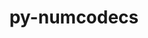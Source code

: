 ---
title: "py-numcodecs"
layout: cache
categories: [package, develop]
meta: {"versions": ["0.11.0", "0.7.3"], "compilers": ["cce@=15.0.1", "gcc@=11.1.0", "gcc@=11.4.0", "oneapi@=2023.2.0", "oneapi@=2023.2.1"], "oss": ["rhel8", "ubuntu20.04"], "platforms": ["linux"], "targets": ["x86_64_v3", "zen4"], "stacks": ["e4s", "e4s-cray-rhel", "e4s-oneapi", "root"], "num_specs": 56, "num_specs_by_stack": {"e4s-cray-rhel": 18, "root": 56, "e4s": 21, "e4s-oneapi": 17}}
spec_details: [{"hash": "ggdyijd7khcbhqjzq2axau2crl53qfze", "compiler": "cce@=15.0.1", "versions": ["0.11.0"], "os": "rhel8", "platform": "linux", "target": "zen4", "variants": ["build_system=python_pip", "~msgpack"], "stacks": ["e4s-cray-rhel", "root"], "size": "-", "tarball": "https://binaries.spack.io/develop/build_cache/linux-rhel8-zen4/cce-15.0.1/py-numcodecs-0.11.0/linux-rhel8-zen4-cce-15.0.1-py-numcodecs-0.11.0-ggdyijd7khcbhqjzq2axau2crl53qfze.spack"}, {"hash": "drr3idsaxwfcv22u6nhihscmbq6a6bur", "compiler": "cce@=15.0.1", "versions": ["0.11.0"], "os": "rhel8", "platform": "linux", "target": "zen4", "variants": ["build_system=python_pip", "~msgpack"], "stacks": ["e4s-cray-rhel", "root"], "size": "-", "tarball": "https://binaries.spack.io/develop/build_cache/linux-rhel8-zen4/cce-15.0.1/py-numcodecs-0.11.0/linux-rhel8-zen4-cce-15.0.1-py-numcodecs-0.11.0-drr3idsaxwfcv22u6nhihscmbq6a6bur.spack"}, {"hash": "7ebagxkemhk6c6d3ps7s6fwfvqhko7mc", "compiler": "cce@=15.0.1", "versions": ["0.11.0"], "os": "rhel8", "platform": "linux", "target": "zen4", "variants": ["build_system=python_pip", "~msgpack"], "stacks": ["e4s-cray-rhel", "root"], "size": "-", "tarball": "https://binaries.spack.io/develop/build_cache/linux-rhel8-zen4/cce-15.0.1/py-numcodecs-0.11.0/linux-rhel8-zen4-cce-15.0.1-py-numcodecs-0.11.0-7ebagxkemhk6c6d3ps7s6fwfvqhko7mc.spack"}, {"hash": "ijmhauzmeku4bs6s4bg25tcg76ytwfpd", "compiler": "cce@=15.0.1", "versions": ["0.11.0"], "os": "rhel8", "platform": "linux", "target": "zen4", "variants": ["build_system=python_pip", "~msgpack"], "stacks": ["e4s-cray-rhel", "root"], "size": "-", "tarball": "https://binaries.spack.io/develop/build_cache/linux-rhel8-zen4/cce-15.0.1/py-numcodecs-0.11.0/linux-rhel8-zen4-cce-15.0.1-py-numcodecs-0.11.0-ijmhauzmeku4bs6s4bg25tcg76ytwfpd.spack"}, {"hash": "bwc23toflw46osxjwbflvbiuqndfclta", "compiler": "cce@=15.0.1", "versions": ["0.11.0"], "os": "rhel8", "platform": "linux", "target": "zen4", "variants": ["build_system=python_pip", "~msgpack"], "stacks": ["e4s-cray-rhel", "root"], "size": "-", "tarball": "https://binaries.spack.io/develop/build_cache/linux-rhel8-zen4/cce-15.0.1/py-numcodecs-0.11.0/linux-rhel8-zen4-cce-15.0.1-py-numcodecs-0.11.0-bwc23toflw46osxjwbflvbiuqndfclta.spack"}, {"hash": "fyayd2wqdpdhdso53nsnhu7sshtufx24", "compiler": "cce@=15.0.1", "versions": ["0.11.0"], "os": "rhel8", "platform": "linux", "target": "zen4", "variants": ["build_system=python_pip", "~msgpack"], "stacks": ["e4s-cray-rhel", "root"], "size": "-", "tarball": "https://binaries.spack.io/develop/build_cache/linux-rhel8-zen4/cce-15.0.1/py-numcodecs-0.11.0/linux-rhel8-zen4-cce-15.0.1-py-numcodecs-0.11.0-fyayd2wqdpdhdso53nsnhu7sshtufx24.spack"}, {"hash": "xwd4wtfwpcprsczj7qc57nvlfrrnoozf", "compiler": "cce@=15.0.1", "versions": ["0.11.0"], "os": "rhel8", "platform": "linux", "target": "zen4", "variants": ["build_system=python_pip", "~msgpack"], "stacks": ["e4s-cray-rhel", "root"], "size": "-", "tarball": "https://binaries.spack.io/develop/build_cache/linux-rhel8-zen4/cce-15.0.1/py-numcodecs-0.11.0/linux-rhel8-zen4-cce-15.0.1-py-numcodecs-0.11.0-xwd4wtfwpcprsczj7qc57nvlfrrnoozf.spack"}, {"hash": "zaer6pb3y3xmunbdhvwyeibu2ga2xfpe", "compiler": "cce@=15.0.1", "versions": ["0.11.0"], "os": "rhel8", "platform": "linux", "target": "zen4", "variants": ["build_system=python_pip", "~msgpack"], "stacks": ["e4s-cray-rhel", "root"], "size": "-", "tarball": "https://binaries.spack.io/develop/build_cache/linux-rhel8-zen4/cce-15.0.1/py-numcodecs-0.11.0/linux-rhel8-zen4-cce-15.0.1-py-numcodecs-0.11.0-zaer6pb3y3xmunbdhvwyeibu2ga2xfpe.spack"}, {"hash": "obtlyawkccsyeglz3kmw3u7obzgdaglt", "compiler": "cce@=15.0.1", "versions": ["0.11.0"], "os": "rhel8", "platform": "linux", "target": "zen4", "variants": ["build_system=python_pip", "~msgpack"], "stacks": ["e4s-cray-rhel", "root"], "size": "-", "tarball": "https://binaries.spack.io/develop/build_cache/linux-rhel8-zen4/cce-15.0.1/py-numcodecs-0.11.0/linux-rhel8-zen4-cce-15.0.1-py-numcodecs-0.11.0-obtlyawkccsyeglz3kmw3u7obzgdaglt.spack"}, {"hash": "7nmwsw4npxej2r26ajmi465rsxngome6", "compiler": "cce@=15.0.1", "versions": ["0.11.0"], "os": "rhel8", "platform": "linux", "target": "zen4", "variants": ["build_system=python_pip", "~msgpack"], "stacks": ["e4s-cray-rhel", "root"], "size": "-", "tarball": "https://binaries.spack.io/develop/build_cache/linux-rhel8-zen4/cce-15.0.1/py-numcodecs-0.11.0/linux-rhel8-zen4-cce-15.0.1-py-numcodecs-0.11.0-7nmwsw4npxej2r26ajmi465rsxngome6.spack"}, {"hash": "z2pi4kmuuaqdo2ijopff4hzoqxjpre3h", "compiler": "cce@=15.0.1", "versions": ["0.11.0"], "os": "rhel8", "platform": "linux", "target": "zen4", "variants": ["build_system=python_pip", "~msgpack"], "stacks": ["e4s-cray-rhel", "root"], "size": "-", "tarball": "https://binaries.spack.io/develop/build_cache/linux-rhel8-zen4/cce-15.0.1/py-numcodecs-0.11.0/linux-rhel8-zen4-cce-15.0.1-py-numcodecs-0.11.0-z2pi4kmuuaqdo2ijopff4hzoqxjpre3h.spack"}, {"hash": "p5uhqkypkmp5agjnvz5dly5vze24a6hb", "compiler": "cce@=15.0.1", "versions": ["0.11.0"], "os": "rhel8", "platform": "linux", "target": "zen4", "variants": ["build_system=python_pip", "~msgpack"], "stacks": ["e4s-cray-rhel", "root"], "size": "-", "tarball": "https://binaries.spack.io/develop/build_cache/linux-rhel8-zen4/cce-15.0.1/py-numcodecs-0.11.0/linux-rhel8-zen4-cce-15.0.1-py-numcodecs-0.11.0-p5uhqkypkmp5agjnvz5dly5vze24a6hb.spack"}, {"hash": "5juev76a5ejyuudrkkmdw3gk5gymts5c", "compiler": "cce@=15.0.1", "versions": ["0.11.0"], "os": "rhel8", "platform": "linux", "target": "zen4", "variants": ["build_system=python_pip", "~msgpack"], "stacks": ["e4s-cray-rhel", "root"], "size": "-", "tarball": "https://binaries.spack.io/develop/build_cache/linux-rhel8-zen4/cce-15.0.1/py-numcodecs-0.11.0/linux-rhel8-zen4-cce-15.0.1-py-numcodecs-0.11.0-5juev76a5ejyuudrkkmdw3gk5gymts5c.spack"}, {"hash": "jthg3vk6ztebr4naikfpe5pktaoaq6c3", "compiler": "cce@=15.0.1", "versions": ["0.11.0"], "os": "rhel8", "platform": "linux", "target": "zen4", "variants": ["build_system=python_pip", "~msgpack"], "stacks": ["e4s-cray-rhel", "root"], "size": "-", "tarball": "https://binaries.spack.io/develop/build_cache/linux-rhel8-zen4/cce-15.0.1/py-numcodecs-0.11.0/linux-rhel8-zen4-cce-15.0.1-py-numcodecs-0.11.0-jthg3vk6ztebr4naikfpe5pktaoaq6c3.spack"}, {"hash": "rhvgajhbdskkjoz7in2orv2vgck52526", "compiler": "cce@=15.0.1", "versions": ["0.11.0"], "os": "rhel8", "platform": "linux", "target": "zen4", "variants": ["build_system=python_pip", "~msgpack"], "stacks": ["e4s-cray-rhel", "root"], "size": "-", "tarball": "https://binaries.spack.io/develop/build_cache/linux-rhel8-zen4/cce-15.0.1/py-numcodecs-0.11.0/linux-rhel8-zen4-cce-15.0.1-py-numcodecs-0.11.0-rhvgajhbdskkjoz7in2orv2vgck52526.spack"}, {"hash": "ssbddp3wizndkpyvup43k3ur2kquhba2", "compiler": "cce@=15.0.1", "versions": ["0.11.0"], "os": "rhel8", "platform": "linux", "target": "zen4", "variants": ["build_system=python_pip", "~msgpack"], "stacks": ["e4s-cray-rhel", "root"], "size": "-", "tarball": "https://binaries.spack.io/develop/build_cache/linux-rhel8-zen4/cce-15.0.1/py-numcodecs-0.11.0/linux-rhel8-zen4-cce-15.0.1-py-numcodecs-0.11.0-ssbddp3wizndkpyvup43k3ur2kquhba2.spack"}, {"hash": "72276ueezkynw57ye2cdfwlvfuhyces2", "compiler": "cce@=15.0.1", "versions": ["0.11.0"], "os": "rhel8", "platform": "linux", "target": "zen4", "variants": ["build_system=python_pip", "~msgpack"], "stacks": ["e4s-cray-rhel", "root"], "size": "-", "tarball": "https://binaries.spack.io/develop/build_cache/linux-rhel8-zen4/cce-15.0.1/py-numcodecs-0.11.0/linux-rhel8-zen4-cce-15.0.1-py-numcodecs-0.11.0-72276ueezkynw57ye2cdfwlvfuhyces2.spack"}, {"hash": "pfqqhwgdbbsim5mlrr22ms75zfzhraxv", "compiler": "cce@=15.0.1", "versions": ["0.11.0"], "os": "rhel8", "platform": "linux", "target": "zen4", "variants": ["build_system=python_pip", "~msgpack"], "stacks": ["e4s-cray-rhel", "root"], "size": "-", "tarball": "https://binaries.spack.io/develop/build_cache/linux-rhel8-zen4/cce-15.0.1/py-numcodecs-0.11.0/linux-rhel8-zen4-cce-15.0.1-py-numcodecs-0.11.0-pfqqhwgdbbsim5mlrr22ms75zfzhraxv.spack"}, {"hash": "fq5elnzpcbddyn3n4paysydfrkody4vi", "compiler": "gcc@=11.1.0", "versions": ["0.7.3"], "os": "ubuntu20.04", "platform": "linux", "target": "x86_64_v3", "variants": ["build_system=python_pip", "~msgpack"], "stacks": ["e4s", "root"], "size": "-", "tarball": "https://binaries.spack.io/develop/build_cache/linux-ubuntu20.04-x86_64_v3/gcc-11.1.0/py-numcodecs-0.7.3/linux-ubuntu20.04-x86_64_v3-gcc-11.1.0-py-numcodecs-0.7.3-fq5elnzpcbddyn3n4paysydfrkody4vi.spack"}, {"hash": "r36wsb422ezzwovj6tin7j34nunsi5pf", "compiler": "gcc@=11.4.0", "versions": ["0.11.0"], "os": "ubuntu20.04", "platform": "linux", "target": "x86_64_v3", "variants": ["build_system=python_pip", "~msgpack"], "stacks": ["e4s", "root"], "size": "-", "tarball": "https://binaries.spack.io/develop/build_cache/linux-ubuntu20.04-x86_64_v3/gcc-11.4.0/py-numcodecs-0.11.0/linux-ubuntu20.04-x86_64_v3-gcc-11.4.0-py-numcodecs-0.11.0-r36wsb422ezzwovj6tin7j34nunsi5pf.spack"}, {"hash": "ml6hhlqwvlemvwtpn5txs5ui4ektyfed", "compiler": "gcc@=11.4.0", "versions": ["0.11.0"], "os": "ubuntu20.04", "platform": "linux", "target": "x86_64_v3", "variants": ["build_system=python_pip", "~msgpack"], "stacks": ["e4s", "root"], "size": "-", "tarball": "https://binaries.spack.io/develop/build_cache/linux-ubuntu20.04-x86_64_v3/gcc-11.4.0/py-numcodecs-0.11.0/linux-ubuntu20.04-x86_64_v3-gcc-11.4.0-py-numcodecs-0.11.0-ml6hhlqwvlemvwtpn5txs5ui4ektyfed.spack"}, {"hash": "j5gmzx7lhspej567cwiewqhgisk33b4x", "compiler": "gcc@=11.4.0", "versions": ["0.11.0"], "os": "ubuntu20.04", "platform": "linux", "target": "x86_64_v3", "variants": ["build_system=python_pip", "~msgpack"], "stacks": ["e4s", "root"], "size": "-", "tarball": "https://binaries.spack.io/develop/build_cache/linux-ubuntu20.04-x86_64_v3/gcc-11.4.0/py-numcodecs-0.11.0/linux-ubuntu20.04-x86_64_v3-gcc-11.4.0-py-numcodecs-0.11.0-j5gmzx7lhspej567cwiewqhgisk33b4x.spack"}, {"hash": "vuapjp7jsezc76hn7gvvjnwlibms5nk7", "compiler": "gcc@=11.4.0", "versions": ["0.11.0"], "os": "ubuntu20.04", "platform": "linux", "target": "x86_64_v3", "variants": ["build_system=python_pip", "~msgpack"], "stacks": ["e4s", "root"], "size": "-", "tarball": "https://binaries.spack.io/develop/build_cache/linux-ubuntu20.04-x86_64_v3/gcc-11.4.0/py-numcodecs-0.11.0/linux-ubuntu20.04-x86_64_v3-gcc-11.4.0-py-numcodecs-0.11.0-vuapjp7jsezc76hn7gvvjnwlibms5nk7.spack"}, {"hash": "6znoqxx7ne3pv26jcnrzjcg5isi2xoxg", "compiler": "gcc@=11.4.0", "versions": ["0.11.0"], "os": "ubuntu20.04", "platform": "linux", "target": "x86_64_v3", "variants": ["build_system=python_pip", "~msgpack"], "stacks": ["e4s", "root"], "size": "-", "tarball": "https://binaries.spack.io/develop/build_cache/linux-ubuntu20.04-x86_64_v3/gcc-11.4.0/py-numcodecs-0.11.0/linux-ubuntu20.04-x86_64_v3-gcc-11.4.0-py-numcodecs-0.11.0-6znoqxx7ne3pv26jcnrzjcg5isi2xoxg.spack"}, {"hash": "vi5hpahrgeieoffy4c6yeowiqgayw5ml", "compiler": "gcc@=11.4.0", "versions": ["0.11.0"], "os": "ubuntu20.04", "platform": "linux", "target": "x86_64_v3", "variants": ["build_system=python_pip", "~msgpack"], "stacks": ["e4s", "root"], "size": "-", "tarball": "https://binaries.spack.io/develop/build_cache/linux-ubuntu20.04-x86_64_v3/gcc-11.4.0/py-numcodecs-0.11.0/linux-ubuntu20.04-x86_64_v3-gcc-11.4.0-py-numcodecs-0.11.0-vi5hpahrgeieoffy4c6yeowiqgayw5ml.spack"}, {"hash": "s7oz66db63dyu6itzc4dahryslc7sgdm", "compiler": "gcc@=11.4.0", "versions": ["0.11.0"], "os": "ubuntu20.04", "platform": "linux", "target": "x86_64_v3", "variants": ["build_system=python_pip", "~msgpack"], "stacks": ["e4s", "root"], "size": "-", "tarball": "https://binaries.spack.io/develop/build_cache/linux-ubuntu20.04-x86_64_v3/gcc-11.4.0/py-numcodecs-0.11.0/linux-ubuntu20.04-x86_64_v3-gcc-11.4.0-py-numcodecs-0.11.0-s7oz66db63dyu6itzc4dahryslc7sgdm.spack"}, {"hash": "vcfcyeqfxrjgu7qbdvterj24humlje2b", "compiler": "gcc@=11.4.0", "versions": ["0.11.0"], "os": "ubuntu20.04", "platform": "linux", "target": "x86_64_v3", "variants": ["build_system=python_pip", "~msgpack"], "stacks": ["e4s", "root"], "size": "-", "tarball": "https://binaries.spack.io/develop/build_cache/linux-ubuntu20.04-x86_64_v3/gcc-11.4.0/py-numcodecs-0.11.0/linux-ubuntu20.04-x86_64_v3-gcc-11.4.0-py-numcodecs-0.11.0-vcfcyeqfxrjgu7qbdvterj24humlje2b.spack"}, {"hash": "pi5ykoogo3diqlzbq4h77hubr4tykpnc", "compiler": "gcc@=11.4.0", "versions": ["0.11.0"], "os": "ubuntu20.04", "platform": "linux", "target": "x86_64_v3", "variants": ["build_system=python_pip", "~msgpack"], "stacks": ["e4s", "root"], "size": "-", "tarball": "https://binaries.spack.io/develop/build_cache/linux-ubuntu20.04-x86_64_v3/gcc-11.4.0/py-numcodecs-0.11.0/linux-ubuntu20.04-x86_64_v3-gcc-11.4.0-py-numcodecs-0.11.0-pi5ykoogo3diqlzbq4h77hubr4tykpnc.spack"}, {"hash": "3njnfyprzzjcl62sgvlqi3wrxb3uaiz6", "compiler": "gcc@=11.4.0", "versions": ["0.11.0"], "os": "ubuntu20.04", "platform": "linux", "target": "x86_64_v3", "variants": ["build_system=python_pip", "~msgpack"], "stacks": ["e4s", "root"], "size": "-", "tarball": "https://binaries.spack.io/develop/build_cache/linux-ubuntu20.04-x86_64_v3/gcc-11.4.0/py-numcodecs-0.11.0/linux-ubuntu20.04-x86_64_v3-gcc-11.4.0-py-numcodecs-0.11.0-3njnfyprzzjcl62sgvlqi3wrxb3uaiz6.spack"}, {"hash": "5n6ov7fjka4jofdn22jvl2ydavwp3smg", "compiler": "gcc@=11.4.0", "versions": ["0.11.0"], "os": "ubuntu20.04", "platform": "linux", "target": "x86_64_v3", "variants": ["build_system=python_pip", "~msgpack"], "stacks": ["e4s", "root"], "size": "-", "tarball": "https://binaries.spack.io/develop/build_cache/linux-ubuntu20.04-x86_64_v3/gcc-11.4.0/py-numcodecs-0.11.0/linux-ubuntu20.04-x86_64_v3-gcc-11.4.0-py-numcodecs-0.11.0-5n6ov7fjka4jofdn22jvl2ydavwp3smg.spack"}, {"hash": "r6xpn2fiwm4kjfyxcgjhjnzwo37obymf", "compiler": "gcc@=11.4.0", "versions": ["0.11.0"], "os": "ubuntu20.04", "platform": "linux", "target": "x86_64_v3", "variants": ["build_system=python_pip", "~msgpack"], "stacks": ["e4s", "root"], "size": "-", "tarball": "https://binaries.spack.io/develop/build_cache/linux-ubuntu20.04-x86_64_v3/gcc-11.4.0/py-numcodecs-0.11.0/linux-ubuntu20.04-x86_64_v3-gcc-11.4.0-py-numcodecs-0.11.0-r6xpn2fiwm4kjfyxcgjhjnzwo37obymf.spack"}, {"hash": "zmi6axt6s7gavyc4yuo7gojzz6hfb267", "compiler": "gcc@=11.4.0", "versions": ["0.11.0"], "os": "ubuntu20.04", "platform": "linux", "target": "x86_64_v3", "variants": ["build_system=python_pip", "~msgpack"], "stacks": ["e4s", "root"], "size": "-", "tarball": "https://binaries.spack.io/develop/build_cache/linux-ubuntu20.04-x86_64_v3/gcc-11.4.0/py-numcodecs-0.11.0/linux-ubuntu20.04-x86_64_v3-gcc-11.4.0-py-numcodecs-0.11.0-zmi6axt6s7gavyc4yuo7gojzz6hfb267.spack"}, {"hash": "ub3my5fanxyf5rsyyibupwymazmbewto", "compiler": "gcc@=11.4.0", "versions": ["0.11.0"], "os": "ubuntu20.04", "platform": "linux", "target": "x86_64_v3", "variants": ["build_system=python_pip", "~msgpack"], "stacks": ["e4s", "root"], "size": "-", "tarball": "https://binaries.spack.io/develop/build_cache/linux-ubuntu20.04-x86_64_v3/gcc-11.4.0/py-numcodecs-0.11.0/linux-ubuntu20.04-x86_64_v3-gcc-11.4.0-py-numcodecs-0.11.0-ub3my5fanxyf5rsyyibupwymazmbewto.spack"}, {"hash": "kteirydx5di6q6tt5s35lxaub7hjykog", "compiler": "gcc@=11.4.0", "versions": ["0.11.0"], "os": "ubuntu20.04", "platform": "linux", "target": "x86_64_v3", "variants": ["build_system=python_pip", "~msgpack"], "stacks": ["e4s", "root"], "size": "-", "tarball": "https://binaries.spack.io/develop/build_cache/linux-ubuntu20.04-x86_64_v3/gcc-11.4.0/py-numcodecs-0.11.0/linux-ubuntu20.04-x86_64_v3-gcc-11.4.0-py-numcodecs-0.11.0-kteirydx5di6q6tt5s35lxaub7hjykog.spack"}, {"hash": "3sqybzrcimem5wimce4n3opxyzwe4uro", "compiler": "gcc@=11.4.0", "versions": ["0.11.0"], "os": "ubuntu20.04", "platform": "linux", "target": "x86_64_v3", "variants": ["build_system=python_pip", "~msgpack"], "stacks": ["e4s", "root"], "size": "-", "tarball": "https://binaries.spack.io/develop/build_cache/linux-ubuntu20.04-x86_64_v3/gcc-11.4.0/py-numcodecs-0.11.0/linux-ubuntu20.04-x86_64_v3-gcc-11.4.0-py-numcodecs-0.11.0-3sqybzrcimem5wimce4n3opxyzwe4uro.spack"}, {"hash": "ajjnrswmyozlwq7f74sb432datm3avag", "compiler": "gcc@=11.4.0", "versions": ["0.11.0"], "os": "ubuntu20.04", "platform": "linux", "target": "x86_64_v3", "variants": ["build_system=python_pip", "~msgpack"], "stacks": ["e4s", "root"], "size": "-", "tarball": "https://binaries.spack.io/develop/build_cache/linux-ubuntu20.04-x86_64_v3/gcc-11.4.0/py-numcodecs-0.11.0/linux-ubuntu20.04-x86_64_v3-gcc-11.4.0-py-numcodecs-0.11.0-ajjnrswmyozlwq7f74sb432datm3avag.spack"}, {"hash": "og3qkh7biv6lkdvpg55qtuxbb2dzsavg", "compiler": "gcc@=11.4.0", "versions": ["0.11.0"], "os": "ubuntu20.04", "platform": "linux", "target": "x86_64_v3", "variants": ["build_system=python_pip", "~msgpack"], "stacks": ["e4s", "root"], "size": "-", "tarball": "https://binaries.spack.io/develop/build_cache/linux-ubuntu20.04-x86_64_v3/gcc-11.4.0/py-numcodecs-0.11.0/linux-ubuntu20.04-x86_64_v3-gcc-11.4.0-py-numcodecs-0.11.0-og3qkh7biv6lkdvpg55qtuxbb2dzsavg.spack"}, {"hash": "o6qtxdiw6eol5ovte4tigggxzxd57d6k", "compiler": "gcc@=11.4.0", "versions": ["0.11.0"], "os": "ubuntu20.04", "platform": "linux", "target": "x86_64_v3", "variants": ["build_system=python_pip", "~msgpack"], "stacks": ["e4s", "root"], "size": "-", "tarball": "https://binaries.spack.io/develop/build_cache/linux-ubuntu20.04-x86_64_v3/gcc-11.4.0/py-numcodecs-0.11.0/linux-ubuntu20.04-x86_64_v3-gcc-11.4.0-py-numcodecs-0.11.0-o6qtxdiw6eol5ovte4tigggxzxd57d6k.spack"}, {"hash": "durfqfe6nuaqopqtcbmpoxdvhssn6txx", "compiler": "gcc@=11.4.0", "versions": ["0.11.0"], "os": "ubuntu20.04", "platform": "linux", "target": "x86_64_v3", "variants": ["build_system=python_pip", "~msgpack"], "stacks": ["e4s", "root"], "size": "-", "tarball": "https://binaries.spack.io/develop/build_cache/linux-ubuntu20.04-x86_64_v3/gcc-11.4.0/py-numcodecs-0.11.0/linux-ubuntu20.04-x86_64_v3-gcc-11.4.0-py-numcodecs-0.11.0-durfqfe6nuaqopqtcbmpoxdvhssn6txx.spack"}, {"hash": "arvqr3yrdmjfamzy4fmk3tp2bzrmea2o", "compiler": "oneapi@=2023.2.0", "versions": ["0.11.0"], "os": "ubuntu20.04", "platform": "linux", "target": "x86_64_v3", "variants": ["build_system=python_pip", "~msgpack"], "stacks": ["e4s-oneapi", "root"], "size": "-", "tarball": "https://binaries.spack.io/develop/build_cache/linux-ubuntu20.04-x86_64_v3/oneapi-2023.2.0/py-numcodecs-0.11.0/linux-ubuntu20.04-x86_64_v3-oneapi-2023.2.0-py-numcodecs-0.11.0-arvqr3yrdmjfamzy4fmk3tp2bzrmea2o.spack"}, {"hash": "hw4ge2butczyagixnxt6cnqmhgeez3fl", "compiler": "oneapi@=2023.2.0", "versions": ["0.11.0"], "os": "ubuntu20.04", "platform": "linux", "target": "x86_64_v3", "variants": ["build_system=python_pip", "~msgpack"], "stacks": ["e4s-oneapi", "root"], "size": "-", "tarball": "https://binaries.spack.io/develop/build_cache/linux-ubuntu20.04-x86_64_v3/oneapi-2023.2.0/py-numcodecs-0.11.0/linux-ubuntu20.04-x86_64_v3-oneapi-2023.2.0-py-numcodecs-0.11.0-hw4ge2butczyagixnxt6cnqmhgeez3fl.spack"}, {"hash": "cg3wra2s3kdvxz2nrenabcq75ieipeqt", "compiler": "oneapi@=2023.2.0", "versions": ["0.11.0"], "os": "ubuntu20.04", "platform": "linux", "target": "x86_64_v3", "variants": ["build_system=python_pip", "~msgpack"], "stacks": ["e4s-oneapi", "root"], "size": "-", "tarball": "https://binaries.spack.io/develop/build_cache/linux-ubuntu20.04-x86_64_v3/oneapi-2023.2.0/py-numcodecs-0.11.0/linux-ubuntu20.04-x86_64_v3-oneapi-2023.2.0-py-numcodecs-0.11.0-cg3wra2s3kdvxz2nrenabcq75ieipeqt.spack"}, {"hash": "q3ggj6q5eiwht5dwhtdoj5f5zeav3nnk", "compiler": "oneapi@=2023.2.1", "versions": ["0.11.0"], "os": "ubuntu20.04", "platform": "linux", "target": "x86_64_v3", "variants": ["build_system=python_pip", "~msgpack"], "stacks": ["e4s-oneapi", "root"], "size": "-", "tarball": "https://binaries.spack.io/develop/build_cache/linux-ubuntu20.04-x86_64_v3/oneapi-2023.2.1/py-numcodecs-0.11.0/linux-ubuntu20.04-x86_64_v3-oneapi-2023.2.1-py-numcodecs-0.11.0-q3ggj6q5eiwht5dwhtdoj5f5zeav3nnk.spack"}, {"hash": "65wx5yafpdd2rj7n64cbohkjqtmyfapw", "compiler": "oneapi@=2023.2.1", "versions": ["0.11.0"], "os": "ubuntu20.04", "platform": "linux", "target": "x86_64_v3", "variants": ["build_system=python_pip", "~msgpack"], "stacks": ["e4s-oneapi", "root"], "size": "-", "tarball": "https://binaries.spack.io/develop/build_cache/linux-ubuntu20.04-x86_64_v3/oneapi-2023.2.1/py-numcodecs-0.11.0/linux-ubuntu20.04-x86_64_v3-oneapi-2023.2.1-py-numcodecs-0.11.0-65wx5yafpdd2rj7n64cbohkjqtmyfapw.spack"}, {"hash": "uod7tp62oqdseubbtz2pzusmrvljwl23", "compiler": "oneapi@=2023.2.1", "versions": ["0.11.0"], "os": "ubuntu20.04", "platform": "linux", "target": "x86_64_v3", "variants": ["build_system=python_pip", "~msgpack"], "stacks": ["e4s-oneapi", "root"], "size": "-", "tarball": "https://binaries.spack.io/develop/build_cache/linux-ubuntu20.04-x86_64_v3/oneapi-2023.2.1/py-numcodecs-0.11.0/linux-ubuntu20.04-x86_64_v3-oneapi-2023.2.1-py-numcodecs-0.11.0-uod7tp62oqdseubbtz2pzusmrvljwl23.spack"}, {"hash": "tauguobch742f7tdrdbac6ioadjwmczb", "compiler": "oneapi@=2023.2.1", "versions": ["0.11.0"], "os": "ubuntu20.04", "platform": "linux", "target": "x86_64_v3", "variants": ["build_system=python_pip", "~msgpack"], "stacks": ["e4s-oneapi", "root"], "size": "-", "tarball": "https://binaries.spack.io/develop/build_cache/linux-ubuntu20.04-x86_64_v3/oneapi-2023.2.1/py-numcodecs-0.11.0/linux-ubuntu20.04-x86_64_v3-oneapi-2023.2.1-py-numcodecs-0.11.0-tauguobch742f7tdrdbac6ioadjwmczb.spack"}, {"hash": "gbmbm6s6tkigdchuwswrdhexs35ots4v", "compiler": "oneapi@=2023.2.1", "versions": ["0.11.0"], "os": "ubuntu20.04", "platform": "linux", "target": "x86_64_v3", "variants": ["build_system=python_pip", "~msgpack"], "stacks": ["e4s-oneapi", "root"], "size": "-", "tarball": "https://binaries.spack.io/develop/build_cache/linux-ubuntu20.04-x86_64_v3/oneapi-2023.2.1/py-numcodecs-0.11.0/linux-ubuntu20.04-x86_64_v3-oneapi-2023.2.1-py-numcodecs-0.11.0-gbmbm6s6tkigdchuwswrdhexs35ots4v.spack"}, {"hash": "dfekm6gwhxvy3xvtu2nftujoagc6jt5r", "compiler": "oneapi@=2023.2.1", "versions": ["0.11.0"], "os": "ubuntu20.04", "platform": "linux", "target": "x86_64_v3", "variants": ["build_system=python_pip", "~msgpack"], "stacks": ["e4s-oneapi", "root"], "size": "-", "tarball": "https://binaries.spack.io/develop/build_cache/linux-ubuntu20.04-x86_64_v3/oneapi-2023.2.1/py-numcodecs-0.11.0/linux-ubuntu20.04-x86_64_v3-oneapi-2023.2.1-py-numcodecs-0.11.0-dfekm6gwhxvy3xvtu2nftujoagc6jt5r.spack"}, {"hash": "ajvcpgk5ndbizgwaqa5ulfnsir5ibnbo", "compiler": "oneapi@=2023.2.1", "versions": ["0.11.0"], "os": "ubuntu20.04", "platform": "linux", "target": "x86_64_v3", "variants": ["build_system=python_pip", "~msgpack"], "stacks": ["e4s-oneapi", "root"], "size": "-", "tarball": "https://binaries.spack.io/develop/build_cache/linux-ubuntu20.04-x86_64_v3/oneapi-2023.2.1/py-numcodecs-0.11.0/linux-ubuntu20.04-x86_64_v3-oneapi-2023.2.1-py-numcodecs-0.11.0-ajvcpgk5ndbizgwaqa5ulfnsir5ibnbo.spack"}, {"hash": "kn7nkwulau53bpfahpzxir2twwo4vpzw", "compiler": "oneapi@=2023.2.1", "versions": ["0.11.0"], "os": "ubuntu20.04", "platform": "linux", "target": "x86_64_v3", "variants": ["build_system=python_pip", "~msgpack"], "stacks": ["e4s-oneapi", "root"], "size": "-", "tarball": "https://binaries.spack.io/develop/build_cache/linux-ubuntu20.04-x86_64_v3/oneapi-2023.2.1/py-numcodecs-0.11.0/linux-ubuntu20.04-x86_64_v3-oneapi-2023.2.1-py-numcodecs-0.11.0-kn7nkwulau53bpfahpzxir2twwo4vpzw.spack"}, {"hash": "kcfijnhbxcsunln6ed5f6lmp3m2gcuxs", "compiler": "oneapi@=2023.2.1", "versions": ["0.11.0"], "os": "ubuntu20.04", "platform": "linux", "target": "x86_64_v3", "variants": ["build_system=python_pip", "~msgpack"], "stacks": ["e4s-oneapi", "root"], "size": "-", "tarball": "https://binaries.spack.io/develop/build_cache/linux-ubuntu20.04-x86_64_v3/oneapi-2023.2.1/py-numcodecs-0.11.0/linux-ubuntu20.04-x86_64_v3-oneapi-2023.2.1-py-numcodecs-0.11.0-kcfijnhbxcsunln6ed5f6lmp3m2gcuxs.spack"}, {"hash": "cb5iyi5icpcwnrupfr5sqf3d3mvvmd2w", "compiler": "oneapi@=2023.2.1", "versions": ["0.11.0"], "os": "ubuntu20.04", "platform": "linux", "target": "x86_64_v3", "variants": ["build_system=python_pip", "~msgpack"], "stacks": ["e4s-oneapi", "root"], "size": "-", "tarball": "https://binaries.spack.io/develop/build_cache/linux-ubuntu20.04-x86_64_v3/oneapi-2023.2.1/py-numcodecs-0.11.0/linux-ubuntu20.04-x86_64_v3-oneapi-2023.2.1-py-numcodecs-0.11.0-cb5iyi5icpcwnrupfr5sqf3d3mvvmd2w.spack"}, {"hash": "dbnjwmt4y7j7ki7bphrr4iwud2oz22t5", "compiler": "oneapi@=2023.2.1", "versions": ["0.11.0"], "os": "ubuntu20.04", "platform": "linux", "target": "x86_64_v3", "variants": ["build_system=python_pip", "~msgpack"], "stacks": ["e4s-oneapi", "root"], "size": "-", "tarball": "https://binaries.spack.io/develop/build_cache/linux-ubuntu20.04-x86_64_v3/oneapi-2023.2.1/py-numcodecs-0.11.0/linux-ubuntu20.04-x86_64_v3-oneapi-2023.2.1-py-numcodecs-0.11.0-dbnjwmt4y7j7ki7bphrr4iwud2oz22t5.spack"}, {"hash": "i6kddfokhxwcvmhhqhablqtey6snv2xd", "compiler": "oneapi@=2023.2.1", "versions": ["0.11.0"], "os": "ubuntu20.04", "platform": "linux", "target": "x86_64_v3", "variants": ["build_system=python_pip", "~msgpack"], "stacks": ["e4s-oneapi", "root"], "size": "-", "tarball": "https://binaries.spack.io/develop/build_cache/linux-ubuntu20.04-x86_64_v3/oneapi-2023.2.1/py-numcodecs-0.11.0/linux-ubuntu20.04-x86_64_v3-oneapi-2023.2.1-py-numcodecs-0.11.0-i6kddfokhxwcvmhhqhablqtey6snv2xd.spack"}, {"hash": "kknurcnt7qutw6il7ch4lash2uknwfjh", "compiler": "oneapi@=2023.2.1", "versions": ["0.11.0"], "os": "ubuntu20.04", "platform": "linux", "target": "x86_64_v3", "variants": ["build_system=python_pip", "~msgpack"], "stacks": ["e4s-oneapi", "root"], "size": "-", "tarball": "https://binaries.spack.io/develop/build_cache/linux-ubuntu20.04-x86_64_v3/oneapi-2023.2.1/py-numcodecs-0.11.0/linux-ubuntu20.04-x86_64_v3-oneapi-2023.2.1-py-numcodecs-0.11.0-kknurcnt7qutw6il7ch4lash2uknwfjh.spack"}, {"hash": "ibnixzw3b5xxeg5a52k7enh65p2gh6w6", "compiler": "oneapi@=2023.2.1", "versions": ["0.11.0"], "os": "ubuntu20.04", "platform": "linux", "target": "x86_64_v3", "variants": ["build_system=python_pip", "~msgpack"], "stacks": ["e4s-oneapi", "root"], "size": "-", "tarball": "https://binaries.spack.io/develop/build_cache/linux-ubuntu20.04-x86_64_v3/oneapi-2023.2.1/py-numcodecs-0.11.0/linux-ubuntu20.04-x86_64_v3-oneapi-2023.2.1-py-numcodecs-0.11.0-ibnixzw3b5xxeg5a52k7enh65p2gh6w6.spack"}]
---